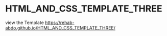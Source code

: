 # HTML_AND_CSS_TEMPLATE_THREE
view the Template
https://rehab-abdo.github.io/HTML_AND_CSS_TEMPLATE_THREE/
